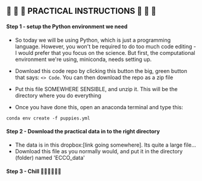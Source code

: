 ## 🌊 🌊 🌊 PRACTICAL INSTRUCTIONS 🌊 🌊 🌊

#### Step 1 - setup the Python environment we need

- So today we will be using Python, which is just a programming language. However, you won't 
be required to do too much code editing - I would prefer that you focus on the science. But first, the computational environment we're using, miniconda, needs setting up.

- Download this code repo by clicking this button the big, green button that says: `<> Code`. You can then download the repo as a zip file

- Put this file SOMEWHERE SENSIBLE, and unzip it. This will be the directory where you do everything

- Once you have done this, open an anaconda terminal and type this:

```
conda env create -f puppies.yml
```

#### Step 2 - Download the practical data in to the right directory

- The data is in this dropbox:[link going somewhere]. Its quite a large file...
- Download this file as you normally would, and put it in the directory (folder) named
'ECCO_data' 

#### Step 3 - Chill :palm_tree::palm_tree::cake::beer::palm_tree::palm_tree: